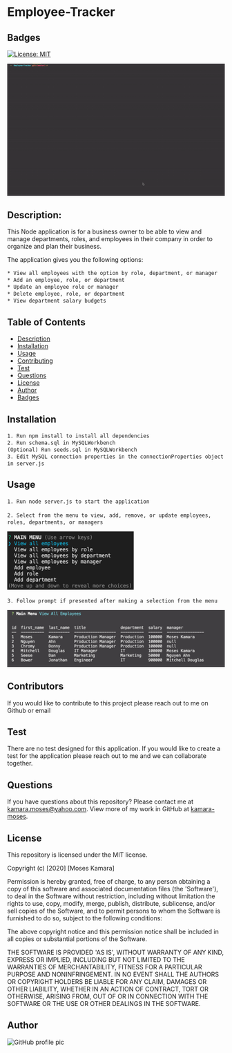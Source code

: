 # Employee-Tracker

## Badges
[![License: MIT](https://img.shields.io/badge/License-MIT-yellow.svg)](https://opensource.org/licenses/MIT)

![Employee Tracker Demo](images/employee-tracker.gif)

## Description:
This Node application is for a business owner to be able to view and manage departments, roles, and employees in their company in order to organize and plan their business.

The application gives you the following options:

    * View all employees with the option by role, department, or manager
    * Add an employee, role, or department
    * Update an employee role or manager
    * Delete employee, role, or department
    * View department salary budgets

## Table of Contents
* [Description](#description)
* [Installation](#installation)
* [Usage](#usage)
* [Contributing](#contributing)
* [Test](#test)
* [Questions](#questions)
* [License](#license)
* [Author](#Author)
* [Badges](#badges)
## Installation
    1. Run npm install to install all dependencies
    2. Run schema.sql in MySQLWorkbench
    (Optional) Run seeds.sql in MySQLWorkbench
    3. Edit MySQL connection properties in the connectionProperties object in server.js

## Usage
    1. Run node server.js to start the application

    2. Select from the menu to view, add, remove, or update employees, roles, departments, or managers

<img src='images/menu.png' alt='options menu of the app'>

    3. Follow prompt if presented after making a selection from the menu

<img src='images/employee.png' alt='employee list'>


## Contributors
If you would like to contribute to this project please reach out to me on Github or email
## Test
There are no test designed for this application. If you would like to create a test for the application please reach out to me and we can collaborate together.
## Questions
If you have questions about this repository? Please contact me at [kamara.moses@yahoo.com](mailto:kamara.moses@yahoo.com). View more of my work in GitHub at [kamara-moses](https://github.com/kamara-moses).
## License
This repository is licensed under the MIT license.

Copyright (c) [2020] [Moses Kamara]

Permission is hereby granted, free of charge, to any person obtaining a copy of this software and associated documentation files (the 'Software'), to deal in the Software without restriction, including without limitation the rights to use, copy, modify, merge, publish, distribute, sublicense, and/or sell copies of the Software, and to permit persons to whom the Software is furnished to do so, subject to the following conditions:

The above copyright notice and this permission notice shall be included in all copies or substantial portions of the Software.

THE SOFTWARE IS PROVIDED 'AS IS', WITHOUT WARRANTY OF ANY KIND, EXPRESS OR IMPLIED, INCLUDING BUT NOT LIMITED TO THE WARRANTIES OF MERCHANTABILITY, FITNESS FOR A PARTICULAR PURPOSE AND NONINFRINGEMENT. IN NO EVENT SHALL THE AUTHORS OR COPYRIGHT HOLDERS BE LIABLE FOR ANY CLAIM, DAMAGES OR OTHER LIABILITY, WHETHER IN AN ACTION OF CONTRACT, TORT OR OTHERWISE, ARISING FROM, OUT OF OR IN CONNECTION WITH THE SOFTWARE OR THE USE OR OTHER DEALINGS IN THE SOFTWARE.

## Author 
![GitHub profile pic](https://avatars3.githubusercontent.com/u/65128951?v=4)
